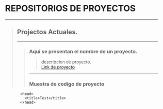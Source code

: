 # REPOSITORIOS DE PROYECTOS 
***
> ## Projectos Actuales.  
> ***
>> ### Aqui se presentan el nombre de un proyecto.  
>>>descripcion de proyecto.  
>>>[Link de proyecto](www.google.com)
>>***
>> ### Muestra de codigo de proyecto
>>>  <html>
           <head>
             <title>Test</title>
           </head>
 
